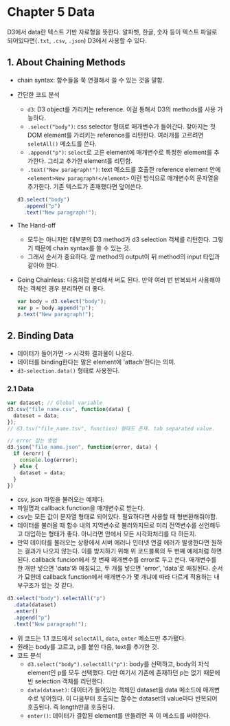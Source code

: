 # Chapter 5 Data

D3에서 data란 텍스트 기반 자료형을 뜻한다. 알파벳, 한글, 숫자 등이 텍스트 파일로 되어있다면(`.txt`, `.csv`, `.json`) D3에서 사용할 수 있다.

## 1. About Chaining Methods

- chain syntax: 함수들을 쭉 연결해서 쓸 수 있는 것을 말함.
- 간단한 코드 분석
    + `d3`: D3 object를 가리키는 reference. 이걸 통해서 D3의 methods를 사용 가능하다.
    + `.select("body")`: css selector 형태로 매개변수가 들어간다. 찾아지는 첫 DOM element를 가리키는 reference를 리턴한다. 여러개를 고르려면 `seletAll()` 메소드를 쓴다.
    + `.append("p")`: `select`로 고른 element에 매개변수로 특정한 element를 추가한다. 그리고 추가한 element를 리턴함.
    + `.text("New paragraph!")`: text 메소드를 호출한 reference element 안에 `<element>New paragraph!</element>` 이런 방식으로 매개변수의 문자열을 추가한다. 기존 텍스트가 존재했다면 덮어쓴다.

    ```js
    d3.select("body")
      .append("p")
      .text("New paragraph!");
    ```

- The Hand-off
    + 모두는 아니지만 대부분의 D3 method가 d3 selection 객체를 리턴한다. 그렇기 때문에 chain syntax를 쓸 수 있는 것.
    + 그래서 순서가 중요하다. 앞 method의 output이 뒤 method의 input 타입과 같아야 한다.
- Going Chainless: 다음처럼 분리해서 써도 된다. 만약 여러 번 반복되서 사용해야하는 객체인 경우 분리하면 더 좋다.

    ```js
    var body = d3.select("body");
    var p = body.append("p");
    p.text("New paragraph!");
    ```

## 2. Binding Data

- 데이터가 들어가면 -> 시각화 결과물이 나온다.
- 데이터를 binding한다는 말은 element에 'attach'한다는 의미.
- `d3-selection.data()` 형태로 사용한다.

### 2.1 Data

```js
var dataset; // Global variable
d3.csv("file_name.csv", function(data) {
  dateset = data;
});
// d3.tsv("file_name.tsv", function) 형태도 존재. tab separated value.

// error 잡는 방법
d3.json("file_name.json", function(error, data) {
  if (erorr) {
    console.log(error);
  } else {
    dataset = data;
  }
})
```

- csv, json 파일을 불러오는 예제다.
- 파일명과 callback function을 매개변수로 받는다.
- csv는 모든 값이 문자열 형태로 되어있다. 필요하다면 사용할 때 형변환해줘야함.
- 데이터를 불러올 때 함수 내의 지역변수로 불러와지므로 미리 전역변수를 선언해두고 대입하는 형태가 좋다. 아니라면 안에서 모든 시각화처리를 다 하든지.
- 만약 데이터를 불러오는 상황에서 서버 에러나 인터넷 연결 에러가 발생한다면 원하는 결과가 나오지 않는다. 이를 방지하기 위해 위 코드블록의 두 번째 예제처럼 하면 된다. callback funcion에서 첫 번째 매개변수를 error로 두고 쓴다. 매개변수를 한 개만 넣으면 'data'와 매칭되고, 두 개를 넣으면 'error', 'data'로 매칭된다. 순서가 묘한데 callback function에서 매개변수가 몇 개냐에 따라 다르게 적용하는 내부구조가 있는 것 같다.

```js
d3.select("body").selectAll("p")
  .data(dataset)
  .enter()
  .append("p")
  .text("New paragraph!");
```

- 위 코드는 1.1 코드에서 `selectAll`, `data`, `enter` 메소드만 추가됐다.
- 원래는 body를 고르고, p를 붙인 다음, text를 추가한 것.
- 코드 분석
    + `d3.select("body").selectAll("p")`: body를 선택하고, body의 자식 element인 p를 모두 선택했다. 다만 여기서 기존에 존재하던 p는 없기 때문에 빈 selection 객체를 리턴한다.
    + `data(dataset)`: 데이터가 들어있는 객체인 dataset을 data 메소드에 매개변수로 넣어줬다. 이 다음부터 호출되는 함수는 dataset의 value마다 반복되어 호출된다. 즉 length만큼 호출된다.
    + `enter()`: 데이터가 결합된 element를 만들려면 꼭 이 메소드를 써야한다. 








